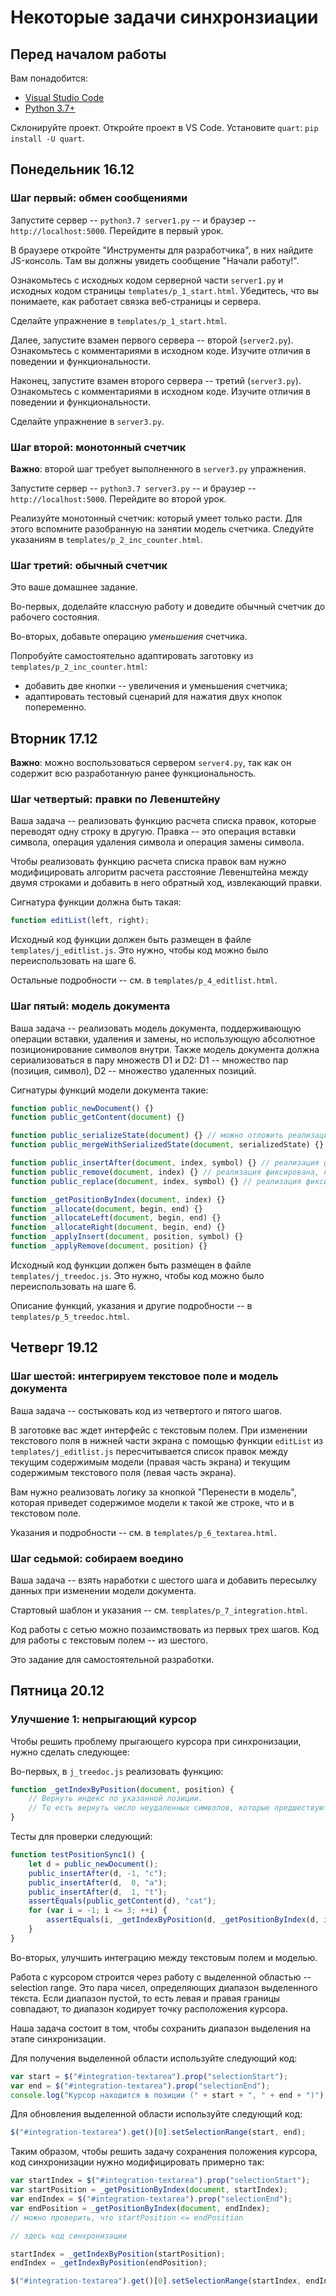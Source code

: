 # Некоторые задачи синхронзиации

## Перед началом работы

Вам понадобится:

* [Visual Studio Code](https://code.visualstudio.com/)
* [Python 3.7+](https://python.org/downloads/windows/)

Склонируйте проект. Откройте проект в VS Code.
Установите `quart`: `pip install -U quart`.

## Понедельник 16.12

### Шаг первый: обмен сообщениями

Запустите сервер -- `python3.7 server1.py` -- и браузер -- `http://localhost:5000`. Перейдите в первый урок.

В браузере откройте "Инструменты для разработчика", в них найдите JS-консоль.
Там вы должны увидеть сообщение "Начали работу!".

Ознакомьтесь с исходных кодом серверной части `server1.py` и исходных кодом страницы `templates/p_1_start.html`.
Убедитесь, что вы понимаете, как работает связка веб-страницы и сервера.

Сделайте упражнение в `templates/p_1_start.html`.

Далее, запустите взамен первого сервера -- второй (`server2.py`). Ознакомьтесь с комментариями в исходном коде.
Изучите отличия в поведении и функциональности.

Наконец, запустите взамен второго сервера -- третий (`server3.py`). Ознакомьтесь с комментариями в исходном коде.
Изучите отличия в поведении и функциональности.

Сделайте упражнение в `server3.py`.

### Шаг второй: монотонный счетчик

**Важно**: второй шаг требует выполненного в `server3.py` упражнения.

Запустите сервер -- `python3.7 server3.py` -- и браузер -- `http://localhost:5000`. Перейдите во второй урок.

Реализуйте монотонный счетчик: который умеет только расти. Для этого вспомните разобранную на занятии модель счетчика.
Следуйте указаниям в `templates/p_2_inc_counter.html`.

### Шаг третий: обычный счетчик

Это ваше домашнее задание.

Во-первых, доделайте классную работу и доведите обычный счетчик до рабочего состояния.

Во-вторых, добавьте операцию *уменьшения* счетчика.

Попробуйте самостоятельно адаптировать заготовку из `templates/p_2_inc_counter.html`:

* добавить две кнопки -- увеличения и уменьшения счетчика;
* адаптировать тестовый сценарий для нажатия двух кнопок попеременно.

## Вторник 17.12

**Важно**: можно воспользоваться сервером `server4.py`, так как он содержит всю разработанную ранее функциональность.

### Шаг четвертый: правки по Левенштейну

Ваша задача -- реализовать функцию расчета списка правок, которые переводят одну строку в другую.
Правка -- это операция вставки символа, операция удаления символа и операция замены символа.

Чтобы реализовать функцию расчета списка правок вам нужно модифицировать алгоритм расчета
расстояние Левенштейна между двумя строками и добавить в него обратный ход, извлекающий правки.

Сигнатура функции должна быть такая:

```js
function editList(left, right);
```

Исходный код функции должен быть размещен в файле `templates/j_editlist.js`.
Это нужно, чтобы код можно было переиспользовать на шаге 6.

Остальные подробности -- см. в `templates/p_4_editlist.html`.

### Шаг пятый: модель документа

Ваша задача -- реализовать модель документа, поддерживающую операции вставки, удаления и замены,
но использующую абсолютное позиционирование символов внутри. Также модель документа должна
сериализоваться в пару множеств D1 и D2: D1 -- множество пар (позиция, символ), D2 -- множество
удаленных позиций.

Сигнатуры функций модели документа такие:

```js
function public_newDocument() {}
function public_getContent(document) {}

function public_serializeState(document) {} // можно отложить реализацию до 7-го шага
function public_mergeWithSerializedState(document, serializedState) {} // можно отложить реализацию до 7-го шага

function public_insertAfter(document, index, symbol) {} // реализация фиксирована, не трогать
function public_remove(document, index) {} // реализация фиксирована, не трогать
function public_replace(document, index, symbol) {} // реализация фиксирована, не трогать

function _getPositionByIndex(document, index) {}
function _allocate(document, begin, end) {}
function _allocateLeft(document, begin, end) {}
function _allocateRight(document, begin, end) {}
function _applyInsert(document, position, symbol) {}
function _applyRemove(document, position) {}
```

Исходный код функции должен быть размещен в файле `templates/j_treedoc.js`.
Это нужно, чтобы код можно было переиспользовать на шаге 6.

Описание функций, указания и другие подробности -- в `templates/p_5_treedoc.html`.

## Четверг 19.12

### Шаг шестой: интегрируем текстовое поле и модель документа

Ваша задача -- состыковать код из четвертого и пятого шагов.

В заготовке вас ждет интерфейс с текстовым полем. При изменении текстового поля
в нижней части экрана с помощью функции `editList` из `templates/j_editlist.js`
пересчитывается список правок между текущим содержимым модели (правая часть экрана)
и текущим содержимым текстового поля (левая часть экрана).

Вам нужно реализовать логику за кнопкой "Перенести в модель", которая приведет
содержимое модели к такой же строке, что и в текстовом поле.

Указания и подробности -- см. в `templates/p_6_textarea.html`.

### Шаг седьмой: собираем воедино

Ваша задача -- взять наработки с шестого шага и добавить пересылку данных
при изменении модели документа.

Стартовый шаблон и указания -- см. `templates/p_7_integration.html`.

Код работы с сетью можно позаимствовать из первых трех шагов.
Код для работы с текстовым полем -- из шестого.

Это задание для самостоятельной разработки.

## Пятница 20.12

### Улучшение 1: непрыгающий курсор

Чтобы решить проблему прыгающего курсора при синхронизации, нужно сделать следующее:

Во-первых, в `j_treedoc.js` реализовать функцию:

```js
function _getIndexByPosition(document, position) {
    // Вернуть индекс по указанной позиции.
    // То есть вернуть число неудаленных символов, которые предшествуют данной позиции.
}
```

Тесты для проверки следующий:

```js
function testPositionSync1() {
    let d = public_newDocument();
    public_insertAfter(d, -1, "c");
    public_insertAfter(d,  0, "a");
    public_insertAfter(d,  1, "t");
    assertEquals(public_getContent(d), "cat");
    for (var i = -1; i <= 3; ++i) {
        assertEquals(i, _getIndexByPosition(d, _getPositionByIndex(d, i)));
    }
}
```

Во-вторых, улучшить интеграцию между текстовым полем и моделью.

Работа с курсором строится через работу с выделенной областью -- selection range.
Это пара чисел, определяющих диапазон выделенного текста. Если диапазон пустой,
то есть левая и правая границы совпадают, то диапазон кодирует точку расположения курсора.

Наша задача состоит в том, чтобы сохранить диапазон выделения на этапе синхронизации.

Для получения выделенной области используйте следующий код:

```js
var start = $("#integration-textarea").prop("selectionStart");
var end = $("#integration-textarea").prop("selectionEnd");
console.log("Курсор находится в позиции (" + start + ", " + end + ")");
```

Для обновления выделенной области используйте следующий код:

```js
$("#integration-textarea").get()[0].setSelectionRange(start, end);
```

Таким образом, чтобы решить задачу сохранения положения курсора,
код синхронизации нужно модифицировать примерно так:

```js
var startIndex = $("#integration-textarea").prop("selectionStart");
var startPosition = _getPositionByIndex(document, startIndex);
var endIndex = $("#integration-textarea").prop("selectionEnd");
var endPosition = _getPositionByIndex(document, endIndex);
// можно проверить, что startPosition <= endPosition

// здесь код синхронизации

startIndex = _getIndexByPosition(startPosition);
endIndex = _getIndexByPosition(endPosition);

$("#integration-textarea").get()[0].setSelectionRange(startIndex, endIndex);
```
